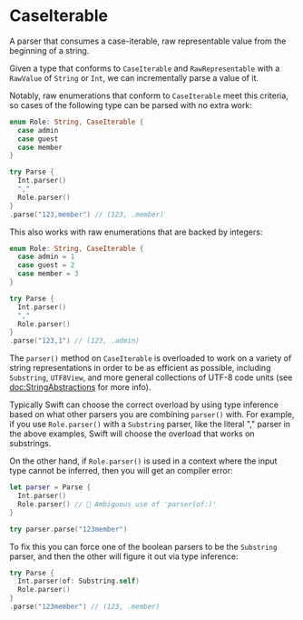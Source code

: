 # CaseIterable

A parser that consumes a case-iterable, raw representable value from the beginning of a string.

Given a type that conforms to `CaseIterable` and `RawRepresentable` with a `RawValue` of `String`
or `Int`, we can incrementally parse a value of it.

Notably, raw enumerations that conform to `CaseIterable` meet this criteria, so cases of the
following type can be parsed with no extra work:

```swift
enum Role: String, CaseIterable {
  case admin
  case guest
  case member
}

try Parse {
  Int.parser()
  ","
  Role.parser()
}
.parse("123,member") // (123, .member)
```

This also works with raw enumerations that are backed by integers:

```swift
enum Role: String, CaseIterable {
  case admin = 1
  case guest = 2
  case member = 3
}

try Parse {
  Int.parser()
  ","
  Role.parser()
}
.parse("123,1") // (123, .admin)
```

The `parser()` method on `CaseIterable` is overloaded to work on a variety of string representations 
in order to be as efficient as possible, including `Substring`, `UTF8View`, and more general
collections of UTF-8 code units (see <doc:StringAbstractions> for more info).

Typically Swift can choose the correct overload by using type inference based on what other parsers
you are combining `parser()` with. For example, if you use `Role.parser()` with a
`Substring` parser, like the literal "," parser in the above examples, Swift
will choose the overload that works on substrings.

On the other hand, if `Role.parser()` is used in a context where the input type cannot be inferred,
then you will get an compiler error:

```swift
let parser = Parse {
  Int.parser()
  Role.parser() // 🛑 Ambiguous use of 'parser(of:)'
}

try parser.parse("123member")
```

To fix this you can force one of the boolean parsers to be the `Substring` parser, and then the
other will figure it out via type inference:

```swift
try Parse {
  Int.parser(of: Substring.self)
  Role.parser()
}
.parse("123member") // (123, .member)
```
